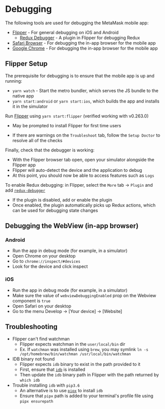 # Debugging

The following tools are used for debugging the MetaMask mobile app:

- [Flipper](https://fbflipper.com/) - For general debugging on iOS and Android
  - [Redux Debugger](https://github.com/jk-gan/flipper-plugin-redux-debugger) - A plugin in Flipper for debugging Redux
- [Safari Browser](https://github.com/react-native-webview/react-native-webview/blob/master/docs/Debugging.md#debugging-webview-contents) - For debugging the in-app browser for the mobile app
- [Google Chrome](https://github.com/react-native-webview/react-native-webview/blob/master/docs/Debugging.md#debugging-webview-contents) - For debugging the in-app browser for the mobile app

## Flipper Setup

The prerequisite for debugging is to ensure that the mobile app is up and running:

- `yarn watch` - Start the metro bundler, which serves the JS bundle to the native app
- `yarn start:android` or `yarn start:ios`, which builds the app and installs it in the simulator

Run [Flipper](https://fbflipper.com/docs/getting-started/) using `yarn start:flipper` (verified working with v0.263.0)

- May be prompted to install Flipper for first time users

- If there are warnings on the `Troubleshoot` tab, follow the `Setup Doctor` to resolve all of the checks

Finally, check that the debugger is working:

- With the Flipper browser tab open, open your simulator alongside the Flipper app
- Flipper will auto-detect the device and the application to debug
- At this point, you should now be able to access features such as `Logs`

To enable Redux debugging: in Flipper, select the `More` tab -> `Plugin` and add [`redux-debugger`](https://github.com/jk-gan/flipper-plugin-redux-debugger)

- If the plugin is disabled, add or enable the plugin
- Once enabled, the plugin automatically picks up Redux actions, which can be used for debugging state changes

## Debugging the WebView (in-app browser)

### Android

- Run the app in debug mode (for example, in a simulator)
- Open Chrome on your desktop
- Go to `chrome://inspect/#devices`
- Look for the device and click inspect

### iOS

- Run the app in debug mode (for example, in a simulator)
- Make sure the value of `webviewDebuggingEnabled` prop on the Webview component is `true`
- Open Safari on your desktop
- Go to the menu Develop -> [Your device] -> [Website]

## Troubleshooting

- Flipper can't find watchman
  - Flipper expects watchman in the `user/local/bin` dir
  - Ex. If `watchman` was installed using `brew`, you may symlink `ln -s /opt/homebrew/bin/watchman /usr/local/bin/watchman`
- IDB binary not found
  - Flipper expects `idb` binary to exist in the path provided to it
  - First, ensure that [`idb`](https://github.com/facebook/idb?tab=readme-ov-file#idb-client) is installed
  - Then update the `idb` binary path in Flipper with the path returned by `which idb`
- Trouble installing `idb` with `pip3.6`
  - An alternative is to use [`pipx`](https://pipx.pypa.io/stable/) to install `idb`
  - Ensure that `pipx` path is added to your terminal's profile file using `pipx ensurepath`
